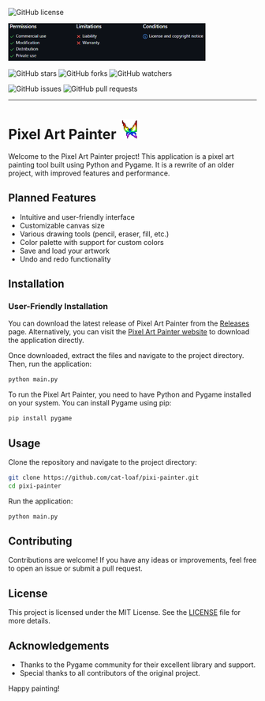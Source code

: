 ![GitHub license](https://img.shields.io/github/license/cat-loaf/pixi-painter)

<img src="./Source/assets/readme/mit.png" width="400">


![GitHub stars](https://img.shields.io/github/stars/cat-loaf/pixi-painter)
![GitHub forks](https://img.shields.io/github/forks/cat-loaf/pixi-painter)
![GitHub watchers](https://img.shields.io/github/watchers/cat-loaf/pixi-painter)

![GitHub issues](https://img.shields.io/github/issues/cat-loaf/pixi-painter)
![GitHub pull requests](https://img.shields.io/github/issues-pr/cat-loaf/pixi-painter)

---
# Pixel Art Painter <img src="./Source/assets/logo-v2.png" width="40">
Welcome to the Pixel Art Painter project! This application is a pixel art painting tool built using Python and Pygame. It is a rewrite of an older project, with improved features and performance.


## Planned Features

- Intuitive and user-friendly interface
- Customizable canvas size
- Various drawing tools (pencil, eraser, fill, etc.)
- Color palette with support for custom colors
- Save and load your artwork
- Undo and redo functionality

## Installation
### User-Friendly Installation

You can download the latest release of Pixel Art Painter from the [Releases](https://github.com/cat-loaf/pixi-painter/releases) page. 
Alternatively, you can visit the [Pixel Art Painter website](https://cat-loaf.github.io/pixi-painter/) to download the application directly.

Once downloaded, extract the files and navigate to the project directory. Then, run the application:

```bash
python main.py
```
To run the Pixel Art Painter, you need to have Python and Pygame installed on your system. You can install Pygame using pip:

```bash
pip install pygame
```

## Usage

Clone the repository and navigate to the project directory:

```bash
git clone https://github.com/cat-loaf/pixi-painter.git
cd pixi-painter
```

Run the application:

```bash
python main.py
```

## Contributing

Contributions are welcome! If you have any ideas or improvements, feel free to open an issue or submit a pull request.

## License

This project is licensed under the MIT License. See the [LICENSE](LICENSE) file for more details.

## Acknowledgements

- Thanks to the Pygame community for their excellent library and support.
- Special thanks to all contributors of the original project.

Happy painting!